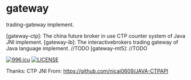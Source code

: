 # gateway

trading-gateway implement.

[gateway-ctp]: The china future broker in use CTP counter system of Java JNI implement.
[gateway-ib]: The interactivebrokers trading gateway of Java language implement. //TODO
[gateway-mt5]: //TODO

[![996.icu](https://img.shields.io/badge/link-996.icu-red.svg)](https://996.icu)
[![LICENSE](https://img.shields.io/badge/license-Anti%20996-blue.svg)](https://github.com/996icu/996.ICU/blob/master/LICENSE)

Thanks: 
CTP JNI From: https://github.com/nicai0609/JAVA-CTPAPI
